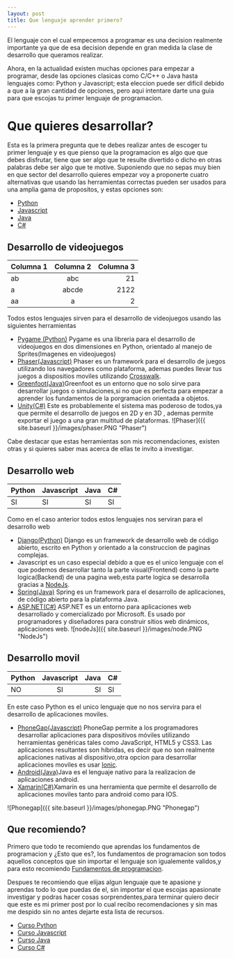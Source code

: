 ```yaml
---
layout: post
title: Que lenguaje aprender primero?
---
```

El lenguaje con el cual empecemos a programar es una decision realmente importante ya que de esa decision depende en gran medida la clase
de desarrollo que queramos realizar.

Ahora, en la actualidad existen muchas opciones para empezar a programar, desde las opciones clasicas como C/C++ o Java hasta lenguajes
como: Python y Javascript; esta eleccion puede ser dificil debido a que a la gran cantidad de opciones, pero aqui intentare darte una guia
para que escojas tu primer lenguaje de programacion.

# Que quieres desarrollar?

Esta es la primera pregunta que te debes realizar antes de escoger tu primer lenguaje y es que pienso que la programacion es algo que 
que debes disfrutar, tiene que ser algo que te resulte divertido o dicho en otras palabras debe ser algo que te motive. Suponiendo que no
sepas muy bien en que sector del desarrollo quieres empezar voy a proponerte cuatro alternativas que usando las herramientas correctas
pueden ser usados para una amplia gama de propositos, y estas opciones son:
+ [Python](https://www.python.org/)
+ [Javascript](https://www.javascript.com/)
+ [Java](https://www.java.com/es/download/)
+ [C#](https://docs.microsoft.com/en-us/dotnet/csharp/csharp)

## Desarrollo de videojuegos
Columna 1 | Columna 2 | Columna 3
---       | :---:     | ---:
ab        | abc       | 21
a         | abcde     | 2122
aa        | a         | 2

Todos estos lenguajes sirven para el desarrollo de videojuegos usando las siguientes herramientas
+ [Pygame (Python)](https://www.pygame.org/news)
 Pygame es una libreria para el desarrollo de videojuegos en dos dimensiones en Python, orientado al manejo de Sprites(Imagenes en videojuegos)
+ [Phaser(Javascript)](https://phaser.io/) Phaser es un framework para el desarrollo de juegos utilizando los navegadores como plataforma,
ademas puedes llevar tus juegos a dispositios moviles utilizando [Crosswalk](https://crosswalk-project.org/).
+ [Greenfoot(Java)](https://www.greenfoot.org/door)Greenfoot es un entorno que no solo sirve para desarrollar juegos o simulaciones,si no que es perfecta para empezar a aprender los fundamentos de la porgramacion orientada a objetos.
+ [Unity(C#)](https://unity3d.com/es) Este es probablemente el sistema mas poderoso de todos,ya que permite el desarrollo de juegos en 2D y en 3D , ademas permite exportar el juego a una gran multitud de plataformas.
![Phaser]({{ site.baseurl }}/images/phaser.PNG "Phaser")

Cabe destacar que estas herramientas son mis recomendaciones, existen otras y si quieres saber mas acerca de ellas te invito a investigar.

## Desarrollo web
Python|Javascript|Java|C#
-------------|-------------|-----|-----
 SI|SI|SI|SI

Como en el caso anterior todos estos lenguajes nos serviran para el desarrollo web
+ [Django(Python)](https://www.djangoproject.com/) 
Django es un framework de desarrollo web de código abierto, escrito en Python y orientado a la construccion de paginas complejas.
+ Javascript
es un caso especial debido a que es el unico lenguaje con el que podemos desarrollar tanto la parte visual(Frontend) como la
parte logica(Backend) de una pagina web,esta parte logica se desarrolla gracias a [NodeJs](https://nodejs.org/es/).
+ [Spring(Java)](https://spring.io/) 
Spring es un framework para el desarrollo de aplicaciones, de código abierto para la plataforma Java.
+ [ASP.NET(C#)](https://www.asp.net/)
ASP.NET es un entorno para aplicaciones web desarrollado y comercializado por Microsoft. Es usado por programadores y diseñadores para construir sitios web dinámicos, aplicaciones web.
![nodeJs]({{ site.baseurl }}/images/node.PNG "NodeJs")

## Desarrollo movil
Python|Javascript|Java|C#
-------------|:---:|-----:|-----
NO|SI|SI|SI

En este caso Python es el unico lenguaje que no nos servira para el desarrollo de aplicaciones moviles.
+ [PhoneGap(Javascript)](https://phonegap.com/) PhoneGap permite a los programadores desarrollar aplicaciones para dispositivos móviles utilizando herramientas genéricas tales como JavaScript, HTML5 y CSS3. Las aplicaciones resultantes son híbridas, es decir que no son realmente aplicaciones nativas al dispositivo,otra opcion para desarrollar aplicaciones moviles es usar [Ionic](https://ionicframework.com/).
+ [Android(Java)](https://developer.android.com/studio/index.html)Java es el lenguaje nativo para la realizacion de aplicaciones android.
+ [Xamarin(C#)](https://www.xamarin.com/)Xamarin es una herramienta que permite el desarrollo de aplicaciones moviles tanto para android 
como para IOS.

![Phonegap]({{ site.baseurl }}/images/phonegap.PNG "Phonegap")

## Que recomiendo?

Primero que todo te recomiendo que aprendas los fundamentos de programacion y ¿Esto que es?, los fundamentos de programacion son todos aquellos conceptos que sin importar el lenguaje son igualemente validos,y para esto recomiendo [Fundamentos de programacion](https://www.youtube.com/playlist?list=PLVGpDy6YzKnLSRzr0KtMFTPGvhok7jddm).

Despues te recomiendo que elijas algun lenguaje que te apasione y aprendas todo lo que puedas de el, sin importar el que escojas
apasionate investigar y podras hacer cosas sorprendentes,para terminar quiero decir que este es mi primer post por lo cual recibo recomendaciones y sin mas me despido sin no antes dejarte esta lista de recursos.
+ [Curso Python](https://www.youtube.com/playlist?list=PLU8oAlHdN5BlvPxziopYZRd55pdqFwkeS)
+ [Curso Javascript](https://www.youtube.com/playlist?list=PLhSj3UTs2_yVC0iaCGf16glrrfXuiSd0G)
+ [Curso Java](https://www.youtube.com/playlist?list=PLU8oAlHdN5BktAXdEVCLUYzvDyqRQJ2lk)
+ [Curso C#](https://www.youtube.com/watch?v=pQ6Ezq72J5A&list=PLpOqH6AE0tNhmU9OUbm5FIJtnHAbJ4dKd)
